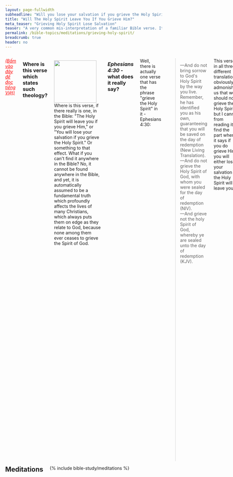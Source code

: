 ```yaml
---
layout: page-fullwidth
subheadline: "Will you lose your salvation if you grieve the Holy Spirit?"
title: "Will The Holy Spirit Leave You If You Grieve Him?"
meta_teaser: "Grieving Holy Spirit Lose Salvation"
teaser: "A very common mis-interpretation of a familiar Bible verse. It is not taught in seminary, but widely preached and accepted by many Christians. What is the impact of this interpretation on a Christian's relationship with God? Is it in harmony with the rest of Scriptures? Let us explore."
permalink: /bible-topics/meditations/grieving-holy-spirit/
breadcrumb: true
header: no
---
```

<!--more-->
<div class="row">
<div class="medium-8 columns" markdown="1">

<em><a style="color: #ff0000;" href="{{ site.projectname }}/hoc-kinh-thanh/suy-gam/lam-buon-thanh-linh/">(Bấm vào đây để đọc tiếng Việt)</a></em>

### Where is this verse which states such theology?

<div>
<p>
<img alt src="{{ site.baseurl }}/images/lose-salvation.jpg" style="border: 0px none; margin: 7px 15px 0px 0px; max-width: 100%; height: 136px; padding: 0px; float: left;">
Where is this verse, if there really is one, in the Bible: "The Holy Spirit will leave you if you grieve Him," or "You will lose your salvation if you grieve the Holy Spirit." Or something to that effect. What if you can't find it anywhere in the Bible? No, it cannot be found anywhere in the Bible, and yet, it is automatically assumed to be a fundamental truth which profoundly affects the lives of many Christians, which always puts them on edge as they relate to God, because none among them ever ceases to grieve the Spirit of God.
</p>
</div>

### <cite>Ephesians 4:30</cite> - what does it really say?

Well, there is actually one verse that has the phrase "grieve the Holy Spirit" in it - Ephesians 4:30:

> &mdash;And do not bring sorrow to God's Holy Spirit by the way you live. Remember, he has identified you as his own, guaranteeing that you will be saved on the day of redemption (New Living Translation).<br />
&mdash;And do not grieve the Holy Spirit of God, with whom you were sealed for the day of redemption (NIV).<br />
&mdash;And grieve not the holy Spirit of God, whereby ye are sealed unto the day of redemption (KJV).

This verse, in all three different translations, obviously admonishes us that we should not grieve the Holy Spirit, but I cannot from reading it find the part where it says if you do grieve Him, you will either lose your salvation or the Holy Spirit will leave you.

On the contrary, the verse in any of the translations above shows the Holy Spirit is given to you as a permanent seal for that wonderful day of redemption.

This verse might be paraphrased for better clarity as follows:

<p class="blockquote">Since God has given you the great seal of the Holy Spirit to guarantee your entry into God's Kingdom, do not grieve Him.</p>

Let us check this point of theology against other foundational truths to see if it will stand up against the test of sound biblical exegesis -a study of the Bible in context.

- It's fairly easy to show that this verse doesn't say you will lose your salvation if you grieve the Holy Spirit
- To take this further, the real unforgivable sin is the blaspheming, or slandering, of the Holy Spirit.

### Grieving the Holy Spirit is <u>NOT</u> unforgivable

Let us first define what grieves the Holy Spirit. We don't have to go much further to find out what grieves Him. The very following two verses give us clear hints of what they are:

>  <sup>31</sup> You must put away every kind of bitterness, anger, wrath, quarreling, and evil, slanderous talk.  <sup>32</sup> Instead, be kind to one another, compassionate, forgiving one another, just as God in Christ also forgave you. (Ephesians 4:31-32)

These are sins we commit daily in the course of our lives. A sin is not simply the bad things we do, but also the good things we don't do. Jesus shows us sin for what really is: you don't need to actually commit adultary to sin against God, just the mere fact you have lustful thoughts, you already sinned (Matthew 5:28); you don't need to take somebody's life to sin against God, the fact that you hate that person already makes you a murderer (I John 3:15). And what about the things we should have done that we didn't? How many times have we neglected to stop and help someone in need? I remember our church turned away a homeless man who wanted to take shelter in our church building. Did we try to be good Samaritans every chance we could?

James 2:10 writes <em>"For the one who obeys the whole law but fails in one point has become <u>guilty of all of it</u>."</em> So who among us is not guilty of all of the law? Who among us never sinned, even the most insignificant of sins? Wouldn't this make us all guilty of grieving the Holy Spirit all the time?

And if grieving the Holy Spirit leads to damnation, who among us can be saved? And if this is true, then did Jesus die in vain, because we all will end up in hell? No, Jesus didn't die in vain, because the belief that grieving the Holy Spirit is an unpardonable sin is a false doctrine.

Realistically we don't have to work so hard to prove the fallacy of this belief. The root of the problem is we only read the a small part of the verse where the phrase "grieve the Holy Spirit" jumps out and automatically assumes it is unforgivable; and then the faulty assumption takes on a life of its own since the very beginning of Christendom. And no one dared to ask its authenticity.

### The <u>REAL</u> Unforgivable Sin

Consider what Jesus said about the unforgivable sin:

> <sup>31</sup> For this reason I tell you, people will be forgiven for <u>every sin</u> and <u>blasphemy (NIV: slander)</u>, but the <u>blasphemy against the Spirit</u> will not be forgiven. <sup>32</sup> Whoever speaks a word against the Son of Man will be forgiven. But whoever speaks against the Holy Spirit will not be forgiven, either in this age or in the age to come. (Matthew 12:31-32 - NET Bible)

If grieving the Holy Spirit is unforgivable, then ALL sins are unforgivable, because all sins grieve the Holy Spirit.  But according to Matthew 12:31-32, all sins are forgivable except one. What do you think this sin is? Murder? Adultary? Lustful thoughts? Remaining angry past sunset? Not keeping the Sabbath? Greed? No, none of the above, because Jesus said that <u>every sin</u> is forgivable, except of course the ONLY one. It's eternally important that we know what this unforgivable sin is.

Here's an excerpt from the HELPS Word-studies: <span style="color: #008000;">Blasphemy (988 /blasphēmía) "switches" right for wrong (wrong for right), i.e. calls what God disapproves, "right" which "exchanges the truth of God for a lie" (Ro 1:25)</span> (source: <a href="http://biblehub.com/greek/988.htm">Strong's Greek: 988. βλασφημία (blasphémia) -- slander</a>) 

We must keep in mind that blasphemy in itself is not unforgivable -read verse 31 above, but blasphemy against the Holy Spirit is. The NIV's translation uses the word <u>slander</u> in place of blasphemy which may give a more accurate contextual meaning. The HELPS Word-studies gives us "<u>switches right for wrong, or conversely wrong for right</u>." All in relation to the Holy Spirit. There is something the Holy Spirit says or does which gets slandered, distorted, its meaning turned upside down, most likely with the intention of rendering it void.

If blasphemy is simply irreverance, calling names, disrespect, or foul language, it surely will grieve the Holy Spirit but affect no one else except the trespasser. But if blasphemy is a slander, a distortion of the Holy Spirit's message of salvation, it may have eternal consequences on others.

### What Is The <u>PURPOSE</u> Of The Holy Spirit When He Comes?

> <sup>7</sup> But I tell you the truth, it is to your advantage that I am going away. For if I do not go away, <u>the Advocate</u> will not come to you, but if I go, I will send him to you. <sup>8</sup> And when he comes, he will <u>prove the world wrong concerning sin and righteousness and judgment</u> - <sup>9</sup> <u>concerning sin, because they do not believe in me</u>; <sup>10</sup> concerning <u>righteousness</u>, because I am going to the Father and you will see me no longer; <sup>11</sup> and concerning <u>judgment</u>, because the ruler of this world has been condemned. (John 16:8-11)

The Advocate in verse 7 above is the Holy Spirit. Jesus explains what He does when He comes, that He will do 3 things, all of which may give us clue as to what action against his purpose may be considered an unforgivable sin.

### Concerning sin

How is the world wrong concerning sin? How are you dealing with sin? In general, Christians or unbelievers alike, we do our best not to sin, not to do the things we shouldn't do, and do the things we should. In the event we fail, we pay for our failures through some sacrifices, confessions, offerings, show remorse, etc. But Jesus said this is the wrong way to deal with sin, because it will be a never-ending treadmill of failures and contrition only to be repeated over and over again.

Jesus pointed out that one of the principal thing the Holy Spirit does is He shows mankind <u>the true definition of sin: not believing in Jesus.</u>

Why is this the truth about sin? Not only men cannot stop sinning, they cannot stop being sinful. Even if they manage to not committing any sin known to man, they cannot rid themselves of their sin nature. If we continue to deal with the problem of sin the way the world does, we'd remain in sin, but if we believe what Jesus said about the Holy Spirit and simply believe in Him, sin will no longer be our master.

Let us look again at John 3:16: <em>"So that whoever <u>BELIEVES</u> in Him will not perish ..."</em> Note that it didn't say: so that whoever can stop sinning, or whoever can stop grieving the Spirit, etc., but it said: whoever BELIEVES in Him. This is where the world is wrong about sin. This is where so many in Christianity are wrong about sin.

### Concerning righteousness

The Bible defines sin as a state of lacking God's righteousness. We all are in need of this righteousness before we can be reconciled with God. 

Jesus pointed out the second objective of the Holy Spirit is to correct another wrong idea about how we can get right (righteousness) with God: <u>We get right with God becaused Jesus went to the Father as our Attorney at Law to plead for us that all payment had been paid for</u>. Whatever relationship He has with the Father -and we know it is a Trinity relationship where Jesus and the Father are one- we also inherit that because we are in Christ.

How is the world, including a large percentage of Christianity, wrong about righteousness? With the world, it's easy to spot that the foundation of their faith is the works of their flesh. Reincarnation reinforces this concept of work based righteousness.

It is much more difficult in Christianity to identify and purge the Pharasaical yeast from the outworking of the faith that is otherwise pure. Paul wrote his major epistles to steer the believers from the mistaken notion that they could get that righteousness by the works of the law. We can see the manifestation of this yeast in many Bible based religions where they all proclaim the cross of Christ as means for men's redemption, but in the working out of this faith it's anything but. This is why many faithful churchgoers can recite the apostles' creed by heart, but when asked about their standing before God at any moment, they expressed an uncertainty because deep within their spirit they still try to attain this righteousness through their works -in the case of this article, they still feel their daily grieving of the Holy Spirit will prevent them from entering God's Kingdom.

### Concerning judgment

All of mankind awaits the day of reckoning when they must meet the Creator. This is why we came to the foot of the cross in order to face that day not as condemned sinners, but as children of God. And God has provided for us a way out by giving His own Son as a payment for our sin.

Jesus pointed out the third objective of the Holy Spirit is to show us that the dreadful judgement is reserved only for the "ruler of this world," and of course for those who belong to him. And we all know that we belong to Christ, therefore <u>judgement is never intended for us</u>.

This is where many of us are wrong concerning judgement. Dare we believe that judgement will never be applied to those who are in Christ no matter how imperfect they are? I venture to say that a huge majority of believers and handlers of Scriptures teach, and are taught, that there is a judgement reserved for them whether they're in Christ or not. And I believe if there is a judgement it's criteria is not based on fleshly works, but on the purity of their faith which is the true work of God (John 6:29).

<p class="blockquote"> <sup>1</sup> There is therefore now <u>no condemnation</u> for those who are in Christ Jesus. <sup>2</sup> For the law of the life-giving Spirit in Christ Jesus has set you free from the law of sin and death. <sup>3</sup> For God achieved what the law could not do because it was weakened through the flesh. By sending his own Son in the likeness of sinful flesh and concerning sin, he condemned sin in the flesh, <sup>4</sup> so that the <u>righteous requirement of the law may be fulfilled in us</u>, who do not walk according to the flesh but according to the Spirit. (Romans 8:1-4)</p> 

### Conclusion

The goal of the Holy Spirit when He comes is -He's already come in the hearts of all who are in Christ- to make sure we understand:

- Sin is: <u>not believing in Jesus</u>
- <u>Righteousness is our</u>s: because Jesus is pleading for us at the right hand of God
- <u>Judgment is not for believers</u>, but for the prince of this world and those who belong to him

Those who blaspheme, or slander, the Holy Spirit are those who distort the Holy Spirit's main objective, or minimize the effectiveness of His message. Those are folks who commit the unpardonable sin.

The belief that the grieving of the Holy Spirit is an unforgivable sin is not found in the Bible, and goes against all foundational truths scattered throughout Scriptures. As we have already discussed earlier, if grieving God is truly unforgivable, no one will be saved.

Those who hold such belief may in fact still live under the law, and the law says that "the soul that sins [grieve the Holy Spirit] shall die" (Ezekiel 18:20). And for those who still want to keep the law, James 2:10 says this:

<p class="blockquote">For whoever keeps the whole law and yet stumbles at just one point is guilty of breaking all of it.</p>

It logically follows that those who live by the law, will break the entire law all the time, because as long as you still live in the flesh, you will break some law some time, and based on James 2:10, you are a continual lawbreaker, and you are a Spirit griever all the time.

What a dreadful way to relate to God!

To live under grace is the only way to secure our salvation, the only way to move forward. It is the only way to live for a child of God. <u>To think that there is anything that can render void the power of the cross of Christ is to live in unbelief, and that is sin</u>.

> “<sup>17</sup>Their sins and lawless acts I will remember no more.” <sup>18</sup>And where these have been forgiven, sacrifice for sin is no longer necessary. (Hebrews 10:17-18; Hebrews 10:29)

{% include bible-study/bible-study-footer %}
</div><!-- /.medium-8.columns -->
<div class="bible-index medium-4 columns">
<h2 style="margin: 0px">Meditations</h2>
        {% include bible-study/meditations %}
</div><!-- /.medium-4.columns -->
</div><!-- /.row -->
